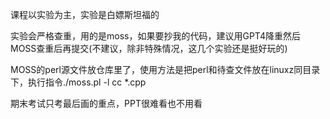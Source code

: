 课程以实验为主，实验是白嫖斯坦福的

实验会严格查重，用的是moss，如果要抄我的代码，建议用GPT4降重然后MOSS查重后再提交(不建议，除非特殊情况，这几个实验还是挺好玩的)

MOSS的perl源文件放仓库里了，使用方法是把perl和待查文件放在linuxz同目录下，执行指令./moss.pl -l cc *.cpp

期末考试只考最后画的重点，PPT很难看也不用看
